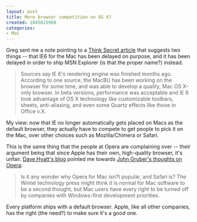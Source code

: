```yaml
--- 
layout: post
title: More browser competition on OS X?
created: 1045015980
categories: 
- Mac
---
```

Greg sent me a note pointing to a <a href="http://thinksecret.com/news/internetexplorer6.html">Think Secret article</a> that suggests two things -- that IE6 for the Mac has been delayed on purpose, and it has been delayed in order to ship MSN Explorer (is that the proper name?) instead.
<blockquote>Sources say IE 6's rendering engine was finished months ago. According to one source, the MacBU has been working on the browser for some time, and was able to develop a quality, Mac OS X-only browser. In beta versions, performance was acceptable and IE 6 took advantage of OS X technology like customizable toolbars, sheets, anti-aliasing, and even some Quartz effects like those in Office v.X.</blockquote>My view: now that IE no longer automatically gets placed on Macs as the default browser, they actually have to compete to get people to pick it on the Mac, over other choices such as Mozilla/Chimera or Safari.

This is the same thing that the people at Opera are complaining over -- their argument being that since Apple has their own, high-quality browser, it's unfair. <a href="http://www.mozillazine.org/weblogs/hyatt/">Dave Hyatt's blog</a> pointed me towards <a href="http://daringfireball.net/2003/02/operatic.html">John Gruber's thoughts on Opera</a>:
<blockquote>Is it any wonder why Opera for Mac isn?t popular, and Safari is? The Wintel technology press might think it is normal for Mac software to be a second thought, but Mac users have every right to be turned off by companies with Windows-first development priorities.</blockquote>Every platform ships with a default browser. Apple, like all other companies, has the right (the need?) to make sure it's a good one.
